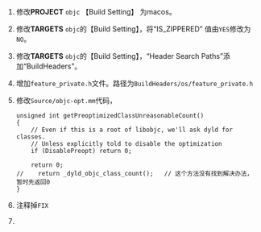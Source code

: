 1. 修改**PROJECT** `objc` 【Build Setting】 为macos。

2. 修改**TARGETS** `objc`的【Build Setting】，将“IS_ZIPPERED” 值由`YES`修改为`NO`。

3. 修改**TARGETS** `objc`的【Build Setting】，“Header Search Paths”添加“BuildHeaders”。

4. 增加`feature_private.h`文件。路径为`BuildHeaders/os/feature_private.h`

5. 修改`Source/objc-opt.mm`代码，

   ```
   unsigned int getPreoptimizedClassUnreasonableCount()
   {
       // Even if this is a root of libobjc, we'll ask dyld for classes.
       // Unless explicitly told to disable the optimization
       if (DisablePreopt) return 0;
   
       return 0;
   //    return _dyld_objc_class_count();	// 这个方法没有找到解决办法，暂时先返回0
   }
   ```

6. 注释掉`FIX`

7. 



